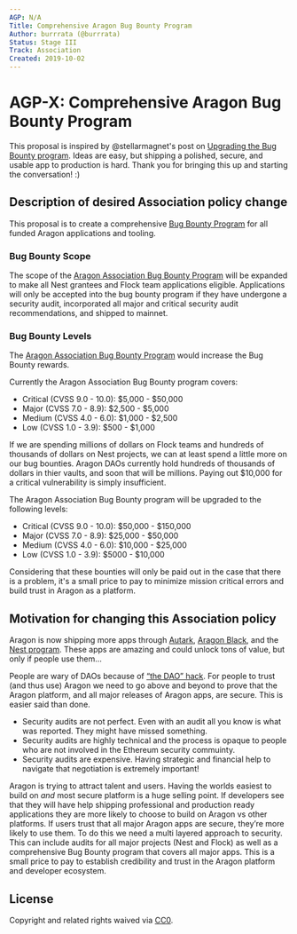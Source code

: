 ```yaml
---
AGP: N/A
Title: Comprehensive Aragon Bug Bounty Program
Author: burrrata (@burrrata)
Status: Stage III
Track: Association
Created: 2019-10-02
---
```


# AGP-X: Comprehensive Aragon Bug Bounty Program

This proposal is inspired by @stellarmagnet's post on [Upgrading the Bug Bounty program](https://forum.aragon.org/t/upgrading-the-bug-bounty-program-potential-agp/562). Ideas are easy, but shipping a polished, secure, and usable app to production is hard. Thank you for bringing this up and starting the conversation! :) 

## Description of desired Association policy change

This proposal is to create a comprehensive [Bug Bounty Program](https://wiki.aragon.org/dev/bug_bounty/) for all funded Aragon applications and tooling. 

### Bug Bounty Scope

The scope of the [Aragon Association Bug Bounty Program](https://wiki.aragon.org/dev/bug_bounty/) will be expanded to make all Nest grantees and Flock team applications eligible. Applications will only be accepted into the bug bounty program if they have undergone a security audit, incorporated all major and critical security audit recommendations, and shipped to mainnet. 

### Bug Bounty Levels

The [Aragon Association Bug Bounty Program](https://wiki.aragon.org/dev/bug_bounty/) would increase the Bug Bounty rewards. 

Currently the Aragon Association Bug Bounty program covers:
- Critical (CVSS 9.0 - 10.0): $5,000 - $50,000
- Major (CVSS 7.0 - 8.9): $2,500 - $5,000
- Medium (CVSS 4.0 - 6.0): $1,000 - $2,500
- Low (CVSS 1.0 - 3.9): $500 - $1,000

If we are spending millions of dollars on Flock teams and hundreds of thousands of dollars on Nest projects, we can at least spend a little more on our bug bounties. Aragon DAOs currently hold hundreds of thousands of dollars in thier vaults, and soon that will be millions. Paying out $10,000 for a critical vulnerability is simply insufficient. 

The Aragon Association Bug Bounty program will be upgraded to the following levels:
- Critical (CVSS 9.0 - 10.0): $50,000 - $150,000
- Major (CVSS 7.0 - 8.9): $25,000 - $50,000
- Medium (CVSS 4.0 - 6.0): $10,000 - $25,000
- Low (CVSS 1.0 - 3.9): $5000 - $10,000

Considering that these bounties will only be paid out in the case that there is a problem, it's a small price to pay to minimize mission critical errors and build trust in Aragon as a platform.

## Motivation for changing this Association policy

Aragon is now shipping more apps through [Autark](https://www.autark.xyz/), [Aragon Black](https://aragon.black/), and the [Nest program](https://github.com/aragon/nest/). These apps are amazing and could unlock tons of value, but only if people use them…

People are wary of DAOs because of [“the DAO” hack](http://hackingdistributed.com/2016/05/27/dao-call-for-moratorium/). For people to trust (and thus use) Aragon we need to go above and beyond to prove that the Aragon platform, and all major releases of Aragon apps, are secure. This is easier said than done.
- Security audits are not perfect. Even with an audit all you know is what was reported. They might have missed something.
- Security audits are highly technical and the process is opaque to people who are not involved in the Ethereum security commuinty.
- Security audits are expensive. Having strategic and financial help to navigate that negotiation is extremely important!

Aragon is trying to attract talent and users. Having the worlds easiest to build on _and_ most secure platform is a huge selling point. If developers see that they will have help shipping professional and production ready applications they are more likely to choose to build on Aragon vs other platforms. If users trust that all major Aragon apps are secure, they’re more likely to use them. To do this we need a multi layered approach to security. This can include audits for all major projects (Nest and Flock) as well as a comprehensive Bug Bounty program that covers all major apps. This is a small price to pay to establish credibility and trust in the Aragon platform and developer ecosystem.

## License
Copyright and related rights waived via [CC0](https://creativecommons.org/publicdomain/zero/1.0/).
